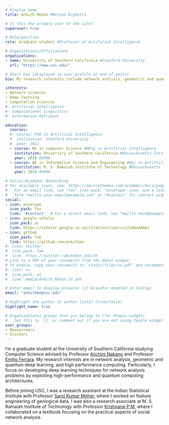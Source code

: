 ```yaml
---
# Display name
title: Ankith Mohan #Nelson Bighetti

# Is this the primary user of the site?
superuser: true

# Role/position
role: Graduate student #Professor of Artificial Intelligence

# Organizations/Affiliations
organizations:
- name: University of Southern California #Stanford University
  url: "https://www.usc.edu/"

# Short bio (displayed in user profile at end of posts)
bio: My research interests include network analysis, geometric and quantum deep learning, and high performance computing. #distributed robotics, mobile computing and programmable matter.

interests:
- Network sciences
- Deep learning
- Computation sciences
#- Artificial Intelligence
#- Computational Linguistics
#- Information Retrieval

education:
  courses:
  #- course: PhD in Artificial Intelligence
  #  institution: Stanford University
  #  year: 2012
  - course: MS in Computer Science #MEng in Artificial Intelligence
    institution: University of Southern California #Massachusetts Institute of Technology
    year: 2020 #2009
  - course: BE in Information Science and Engineering #BSc in Artificial Intelligence
    institution: M. S. Ramaiah Institute of Technology #Massachusetts Institute of Technology
    year: 2016 #2008

# Social/Academic Networking
# For available icons, see: https://sourcethemes.com/academic/docs/page-builder/#icons
#   For an email link, use "fas" icon pack, "envelope" icon, and a link in the
#   form "mailto:your-email@example.com" or "#contact" for contact widget.
social:
- icon: envelope
  icon_pack: fas
  link: '#contact'  # For a direct email link, use "mailto:test@example.org".
- icon: google-scholar
  icon_pack: ai
  link: https://scholar.google.co.uk/citations?user=cLZzH6oAAAAJ
- icon: github
  icon_pack: fab
  link: https://github.com/ankithmo
#- icon: twitter
#  icon_pack: fab
#  link: https://twitter.com/mohan_ankith
# Link to a PDF of your resume/CV from the About widget.
# To enable, copy your resume/CV to `static/files/cv.pdf` and uncomment the lines below.
#- icon: cv
#  icon_pack: ai
#  link: media/Ankith_Mohan_CV.pdf

# Enter email to display Gravatar (if Gravatar enabled in Config)
email: "ankithmo@usc.edu"

# Highlight the author in author lists? (true/false)
highlight_name: true

# Organizational groups that you belong to (for People widget)
#   Set this to `[]` or comment out if you are not using People widget.
user_groups:
- Researchers
- Visitors
---
```


I’m a graduate student at the University of Southern California studying Computer Science advised by Professor [Aiichiro Nakano](http://cacs.usc.edu/people/nakano.php) and Professor [Emilio Ferrara](http://www.emilio.ferrara.name/). My research interests are in network analysis, geometric and quantum deep learning, and high performance computing. Particularly, I focus on developing deep learning techniques for network analysis problems by exploiting high-performance and quantum computing architectures.

Before joining USC, I was a research assistant at the Indian Statistical Institute with Professor [Saroj Kumar Meher](https://www.isibang.ac.in/~saroj.meher/), where I worked on feature engineering of geological data. I was also a research associate at M. S. Ramaiah Institute of Technology with Professor [Krishnaraj P M](http://www.msrit.edu/department/faculty-detail.html?dept=ise&ID=8), where I collaborated on a textbook focusing on the practical aspects of social network analysis.

